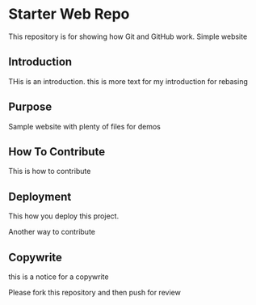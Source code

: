 # Starter Web Repo

This repository is for showing how Git and GitHub work. Simple website

## Introduction

THis is an introduction. this is more text for my introduction for rebasing

## Purpose

Sample website with plenty of files for demos

## How To Contribute

This is how to contribute
## Deployment

This how you deploy this project.

Another way to contribute

## Copywrite
this is a notice for a copywrite

Please fork this repository and then push for review